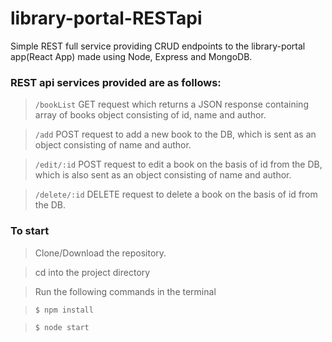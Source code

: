 # library-portal-RESTapi
Simple REST full service providing CRUD endpoints to the library-portal app(React App) made using Node, Express and MongoDB.

### REST api services provided are as follows:

> `/bookList` GET request which returns a JSON response containing array of books object consisting of id, name and author.

> `/add` POST request to add a new book to the DB, which is sent as an object consisting of name and author.

> `/edit/:id` POST request to edit a book on the basis of id from the DB, which is also sent as an object consisting of name and author.

> `/delete/:id` DELETE request to delete a book on the basis of id from the DB.

### To start

> Clone/Download the repository.

> cd into the project directory

> Run the following commands in the terminal

> `$ npm install`

> `$ node start `
